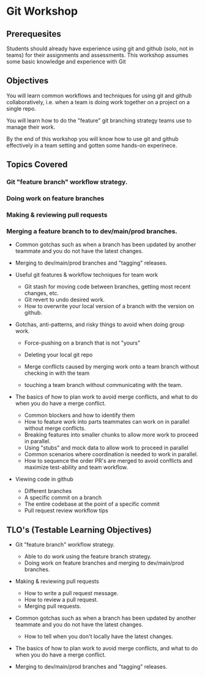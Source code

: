 # Git Workshop

## Prerequesites

Students should already have experience using git and github (solo, not in teams) for their assignments and assessments. This workshop assumes some basic knowledge and experience with Git

## Objectives

You will learn common workflows and techniques for using git and github collaboratively, i.e. when a team is doing work together on a project on a single repo.

You will learn how to do the "feature" git branching strategy teams use to manage their work.

By the end of this workshop you will know how to use git and github effectively in a team setting and gotten some hands-on experinece.

## Topics Covered

### Git "feature branch" workflow strategy.

### Doing work on feature branches 

### Making & reviewing pull requests

### Merging a feature branch to to dev/main/prod branches.



- Common gotchas such as when a branch has been updated by another teammate and you do not have the latest changes.

- Merging to dev/main/prod branches and "tagging" releases.

- Useful git features & workflow techniques for team work
    - Git stash for moving code between branches, getting most recent changes, etc.
    - Git revert to undo desired work.
    - How to overwrite your local version of a branch with the version on github.

- Gotchas, anti-patterns, and risky things to avoid when doing group work.
    - Force-pushing on a branch that is not "yours"
    - Deleting your local git repo
    - Merge conflicts caused by merging work onto a team branch without checking in with the team

    - touching a team branch without communicating with the team.

- The basics of how to plan work to avoid merge conflicts, and what to do when you do have a merge conflict.

    - Common blockers and how to identify them
    - How to feature work into parts teammates can work on in parallel without merge conflicts.
    - Breaking features into smaller chunks to allow more work to proceed in parallel.
    - Using "stubs" and mock data to allow work to proceed in parallel
    - Common scenarios where coordination is needed to work in parallel.
    - How to sequence the order PR's are merged to avoid conflicts and maximize test-ability and team workflow. 


- Viewing code in github
    - Different branches
    - A specific commit on a branch
    - The entire codebase at the point of a specific commit
    - Pull request review workflow tips

## TLO's (Testable Learning Objectives)

- Git "feature branch" workflow strategy.

    - Able to do work using the feature branch strategy.
    - Doing work on feature branches and merging to dev/main/prod branches.

- Making & reviewing pull requests

    - How to write a pull request message.
    - How to review a pull request.
    - Merging pull requests.


- Common gotchas such as when a branch has been updated by another teammate and you do not have the latest changes.
    - How to tell when you don't locally have the latest changes.

- The basics of how to plan work to avoid merge conflicts, and what to do when you do have a merge conflict.

- Merging to dev/main/prod branches and "tagging" releases.
